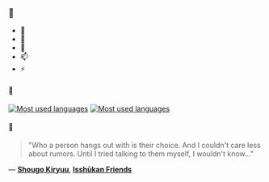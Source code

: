### 👋

- 🔭
- 🌱
- 💬
- 📫
- ⚡

#### 🧏

[![Most used languages](https://github-readme-stats-aynah.vercel.app/api/top-langs/?username=aynh&theme=solarized-dark&langs_count=6&layout=compact&hide_title=true)](https://github.com/anuraghazra/github-readme-stats#gh-dark-mode-only)
[![Most used languages](https://github-readme-stats-aynah.vercel.app/api/top-langs/?username=aynh&theme=solarized-light&langs_count=6&layout=compact&hide_title=true)](https://github.com/anuraghazra/github-readme-stats#gh-light-mode-only)

#### 💬

> "Who a person hangs out with is their choice. And I couldn't care less about rumors. Until I tried talking to them myself, I wouldn't know..."

&mdash; [**Shougo Kiryuu**](https://myanimelist.net/character.php?q=Shougo%20Kiryuu&cat=character), [**Isshūkan Friends**](https://myanimelist.net/search/all?q=Issh%C5%ABkan%20Friends&cat=all)
